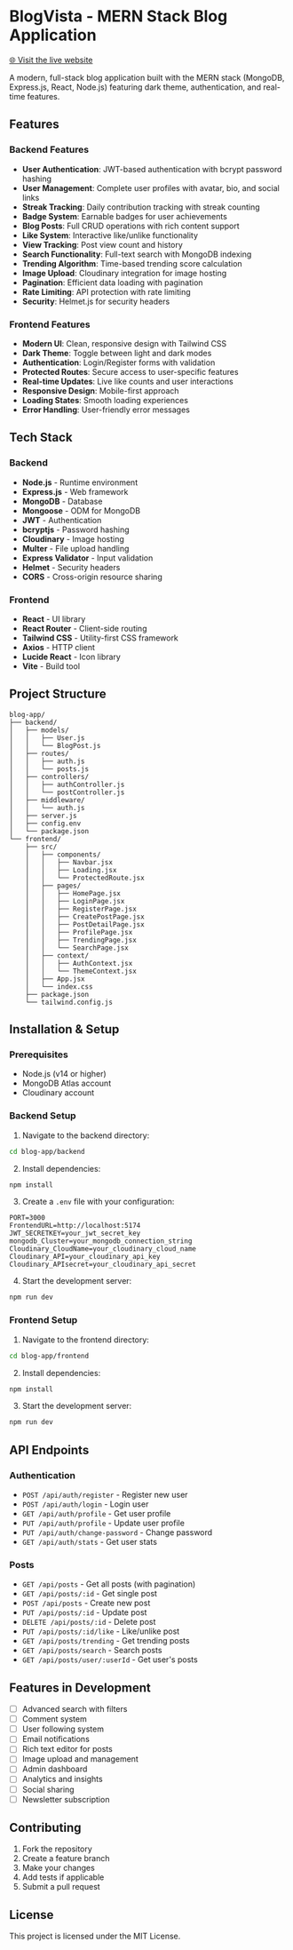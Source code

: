 # BlogVista - MERN Stack Blog Application

[🌐 Visit the live website](https://mern-mini-blog-task-1.onrender.com)

A modern, full-stack blog application built with the MERN stack (MongoDB, Express.js, React, Node.js) featuring dark theme, authentication, and real-time features.

## Features

### Backend Features
- **User Authentication**: JWT-based authentication with bcrypt password hashing
- **User Management**: Complete user profiles with avatar, bio, and social links
- **Streak Tracking**: Daily contribution tracking with streak counting
- **Badge System**: Earnable badges for user achievements
- **Blog Posts**: Full CRUD operations with rich content support
- **Like System**: Interactive like/unlike functionality
- **View Tracking**: Post view count and history
- **Search Functionality**: Full-text search with MongoDB indexing
- **Trending Algorithm**: Time-based trending score calculation
- **Image Upload**: Cloudinary integration for image hosting
- **Pagination**: Efficient data loading with pagination
- **Rate Limiting**: API protection with rate limiting
- **Security**: Helmet.js for security headers

### Frontend Features
- **Modern UI**: Clean, responsive design with Tailwind CSS
- **Dark Theme**: Toggle between light and dark modes
- **Authentication**: Login/Register forms with validation
- **Protected Routes**: Secure access to user-specific features
- **Real-time Updates**: Live like counts and user interactions
- **Responsive Design**: Mobile-first approach
- **Loading States**: Smooth loading experiences
- **Error Handling**: User-friendly error messages

## Tech Stack

### Backend
- **Node.js** - Runtime environment
- **Express.js** - Web framework
- **MongoDB** - Database
- **Mongoose** - ODM for MongoDB
- **JWT** - Authentication
- **bcryptjs** - Password hashing
- **Cloudinary** - Image hosting
- **Multer** - File upload handling
- **Express Validator** - Input validation
- **Helmet** - Security headers
- **CORS** - Cross-origin resource sharing

### Frontend
- **React** - UI library
- **React Router** - Client-side routing
- **Tailwind CSS** - Utility-first CSS framework
- **Axios** - HTTP client
- **Lucide React** - Icon library
- **Vite** - Build tool

## Project Structure

```
blog-app/
├── backend/
│   ├── models/
│   │   ├── User.js
│   │   └── BlogPost.js
│   ├── routes/
│   │   ├── auth.js
│   │   └── posts.js
│   ├── controllers/
│   │   ├── authController.js
│   │   └── postController.js
│   ├── middleware/
│   │   └── auth.js
│   ├── server.js
│   ├── config.env
│   └── package.json
└── frontend/
    ├── src/
    │   ├── components/
    │   │   ├── Navbar.jsx
    │   │   ├── Loading.jsx
    │   │   └── ProtectedRoute.jsx
    │   ├── pages/
    │   │   ├── HomePage.jsx
    │   │   ├── LoginPage.jsx
    │   │   ├── RegisterPage.jsx
    │   │   ├── CreatePostPage.jsx
    │   │   ├── PostDetailPage.jsx
    │   │   ├── ProfilePage.jsx
    │   │   ├── TrendingPage.jsx
    │   │   └── SearchPage.jsx
    │   ├── context/
    │   │   ├── AuthContext.jsx
    │   │   └── ThemeContext.jsx
    │   ├── App.jsx
    │   └── index.css
    ├── package.json
    └── tailwind.config.js
```

## Installation & Setup

### Prerequisites
- Node.js (v14 or higher)
- MongoDB Atlas account
- Cloudinary account

### Backend Setup

1. Navigate to the backend directory:
```bash
cd blog-app/backend
```

2. Install dependencies:
```bash
npm install
```

3. Create a `.env` file with your configuration:
```env
PORT=3000
FrontendURL=http://localhost:5174
JWT_SECRETKEY=your_jwt_secret_key
mongodb_Cluster=your_mongodb_connection_string
Cloudinary_CloudName=your_cloudinary_cloud_name
Cloudinary_API=your_cloudinary_api_key
Cloudinary_APIsecret=your_cloudinary_api_secret
```

4. Start the development server:
```bash
npm run dev
```

### Frontend Setup

1. Navigate to the frontend directory:
```bash
cd blog-app/frontend
```

2. Install dependencies:
```bash
npm install
```

3. Start the development server:
```bash
npm run dev
```

## API Endpoints

### Authentication
- `POST /api/auth/register` - Register new user
- `POST /api/auth/login` - Login user
- `GET /api/auth/profile` - Get user profile
- `PUT /api/auth/profile` - Update user profile
- `PUT /api/auth/change-password` - Change password
- `GET /api/auth/stats` - Get user stats

### Posts
- `GET /api/posts` - Get all posts (with pagination)
- `GET /api/posts/:id` - Get single post
- `POST /api/posts` - Create new post
- `PUT /api/posts/:id` - Update post
- `DELETE /api/posts/:id` - Delete post
- `PUT /api/posts/:id/like` - Like/unlike post
- `GET /api/posts/trending` - Get trending posts
- `GET /api/posts/search` - Search posts
- `GET /api/posts/user/:userId` - Get user's posts

## Features in Development

- [ ] Advanced search with filters
- [ ] Comment system
- [ ] User following system
- [ ] Email notifications
- [ ] Rich text editor for posts
- [ ] Image upload and management
- [ ] Admin dashboard
- [ ] Analytics and insights
- [ ] Social sharing
- [ ] Newsletter subscription

## Contributing

1. Fork the repository
2. Create a feature branch
3. Make your changes
4. Add tests if applicable
5. Submit a pull request

## License

This project is licensed under the MIT License.



